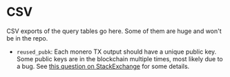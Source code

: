 # CSV
CSV exports of the query tables go here. Some of them are huge and won't be in the repo.

* `reused_pubk`: Each monero TX output should have a unique public key. Some public keys are in the blockchain multiple times, most likely due to a bug. See [this question on StackExchange](https://monero.stackexchange.com/questions/7746/duplicate-output-keys/8017) for some details. 
